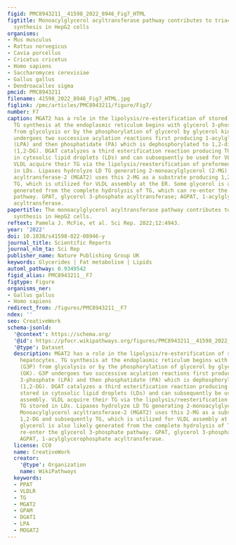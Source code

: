 ```yaml
---
figid: PMC8943211__41598_2022_8946_Fig7_HTML
figtitle: Monoacylglycerol acyltransferase pathway contributes to triacylglycerol
  synthesis in HepG2 cells
organisms:
- Mus musculus
- Rattus norvegicus
- Cavia porcellus
- Cricetus cricetus
- Homo sapiens
- Saccharomyces cerevisiae
- Gallus gallus
- Dendroacalles sigma
pmcid: PMC8943211
filename: 41598_2022_8946_Fig7_HTML.jpg
figlink: /pmc/articles/PMC8943211/figure/Fig7/
number: F7
caption: MGAT2 has a role in the lipolysis/re-esterification of stored TG in hepatocytes.
  TG synthesis at the endoplasmic reticulum begins with glycerol 3-phosphate (G3P)
  from glycolysis or by the phosphorylation of glycerol by glycerol kinase (GK). G3P
  undergoes two successive acylation reactions first producing 1-acylglycerol 3-phosphate
  (LPA) and then phosphatidate (PA) which is dephosphorylated to 1,2-diacylglycerol
  (1,2-DG). DGAT catalyzes a third esterification reaction producing TG that is stored
  in cytosolic lipid droplets (LDs) and can subsequently be used for VLDL assembly.
  VLDL acquire their TG via the lipolysis/reesterification of preformed TG stored
  in LDs. Lipases hydrolyze LD TG generating 2-monoacylglycerol (2-MG). Monoacylglycerol
  acyltransferase-2 (MGAT2) uses this 2-MG as a substrate producing 1,2-DG and subsequently
  TG, which is utilized for VLDL assembly at the ER. Some glycerol is also likely
  generated from the complete hydrolysis of TG, which can re-enter the glycerol 3-phosphate
  pathway. GPAT, glycerol 3-phosphate acyltransferase; AGPAT, 1-acylglycerophosphate
  acyltransferase.
papertitle: The monoacylglycerol acyltransferase pathway contributes to triacylglycerol
  synthesis in HepG2 cells.
reftext: Pamela J. McFie, et al. Sci Rep. 2022;12:4943.
year: '2022'
doi: 10.1038/s41598-022-08946-y
journal_title: Scientific Reports
journal_nlm_ta: Sci Rep
publisher_name: Nature Publishing Group UK
keywords: Glycerides | Fat metabolism | Lipids
automl_pathway: 0.9349542
figid_alias: PMC8943211__F7
figtype: Figure
organisms_ner:
- Gallus gallus
- Homo sapiens
redirect_from: /figures/PMC8943211__F7
ndex: ''
seo: CreativeWork
schema-jsonld:
  '@context': https://schema.org/
  '@id': https://pfocr.wikipathways.org/figures/PMC8943211__41598_2022_8946_Fig7_HTML.html
  '@type': Dataset
  description: MGAT2 has a role in the lipolysis/re-esterification of stored TG in
    hepatocytes. TG synthesis at the endoplasmic reticulum begins with glycerol 3-phosphate
    (G3P) from glycolysis or by the phosphorylation of glycerol by glycerol kinase
    (GK). G3P undergoes two successive acylation reactions first producing 1-acylglycerol
    3-phosphate (LPA) and then phosphatidate (PA) which is dephosphorylated to 1,2-diacylglycerol
    (1,2-DG). DGAT catalyzes a third esterification reaction producing TG that is
    stored in cytosolic lipid droplets (LDs) and can subsequently be used for VLDL
    assembly. VLDL acquire their TG via the lipolysis/reesterification of preformed
    TG stored in LDs. Lipases hydrolyze LD TG generating 2-monoacylglycerol (2-MG).
    Monoacylglycerol acyltransferase-2 (MGAT2) uses this 2-MG as a substrate producing
    1,2-DG and subsequently TG, which is utilized for VLDL assembly at the ER. Some
    glycerol is also likely generated from the complete hydrolysis of TG, which can
    re-enter the glycerol 3-phosphate pathway. GPAT, glycerol 3-phosphate acyltransferase;
    AGPAT, 1-acylglycerophosphate acyltransferase.
  license: CC0
  name: CreativeWork
  creator:
    '@type': Organization
    name: WikiPathways
  keywords:
  - PPAT
  - VLDLR
  - TG
  - MGAT2
  - GPAM
  - DGAT1
  - LPA
  - MOGAT2
---
```

